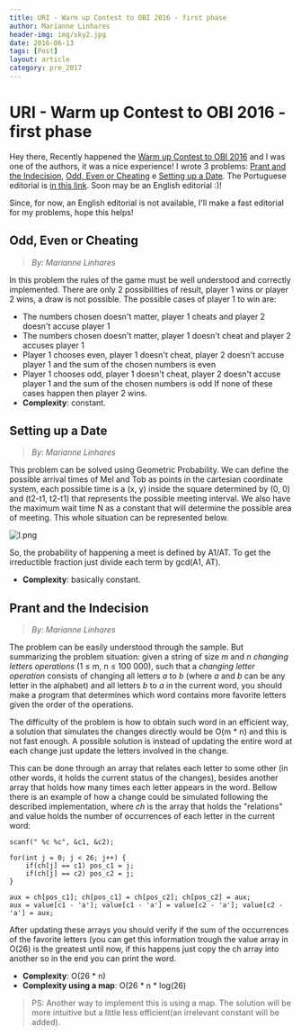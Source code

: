 ```yaml
---
title: URI - Warm up Contest to OBI 2016 - first phase
author: Marianne Linhares
header-img: img/sky2.jpg
date: 2016-06-13
tags: [Post]
layout: article
category: pre_2017
---
```


# URI - Warm up Contest to OBI 2016 - first phase

Hey there, Recently happened the [Warm up Contest to OBI 2016](https://youtu.be/PjAmKjxww9k) and I was one of the authors, it was a nice experience! I wrote 3 problems: [Prant and the Indecision](https://www.urionlinejudge.com.br/judge/pt/problems/view/2064), [Odd, Even or Cheating](https://www.urionlinejudge.com.br/judge/pt/problems/view/2059) e [Setting up a Date](https://www.urionlinejudge.com.br/judge/pt/problems/view/2068). The Portuguese editorial is [in this link](https://www.urionlinejudge.com.br/hosted/editorial/aquecimento-obi-2016-fase-1.html). Soon may be an English editorial :)!

Since, for now, an English editorial is not available, I'll make a fast
editorial for my problems, hope this helps!

## Odd, Even or Cheating

> _By: Marianne Linhares_

In this problem the rules of the game must be well understood and correctly implemented. There are only 2 possibilities of result, player 1 wins or player 2 wins, a draw is not possible. The possible cases of player 1 to win are:

  * The numbers chosen doesn't matter, player 1 cheats and player 2 doesn't accuse player 1
  * The numbers chosen doesn't matter, player 1 doesn't cheat and player 2 accuses player 1
  * Player 1 chooses even, player 1 doesn't cheat, player 2 doesn't accuse player 1 and the sum of the chosen numbers is even
  * Player 1 chooses odd, player 1 doesn't cheat, player 2 doesn't accuse player 1 and the sum of the chosen numbers is odd
If none of these cases happen then player 2 wins.
  * **Complexity**: constant.

## Setting up a Date

> _By: Marianne Linhares_

This problem can be solved using Geometric Probability. We can define the possible arrival times of Mel and Tob as points in the cartesian coordinate system, each possible time is a (x, y) inside the square determined by (0, 0) and (t2-t1, t2-t1) that represents the possible meeting interval. We also have the maximum wait time N as a constant that will determine the possible area of meeting. This whole situation can be represented below.

![l.png](https://www.urionlinejudge.com.br/hosted/editorial/l.png)  

So, the probability of happening a meet is defined by A1/AT. To get the irreductible fraction just divide each term by gcd(A1, AT).

  * **Complexity**: basically constant.

## Prant and the Indecision

> _By: Marianne Linhares_

The problem can be easily understood through the sample. But summarizing the
problem situation: given a string of size *m* and *n* *changing letters
operations* (1 ≤ m, n ≤ 100 000), such that a *changing letter operation*
consists of changing all letters *a* to *b* (where *a* and *b* can be any
letter in the alphabet) and all letters *b* to *a* in the current word,
you should make a program that determines which word contains more favorite
letters given the order of the operations.

The difficulty of the problem is how to obtain such word in an efficient
way, a solution that simulates the changes directly would be O(m * n)
and this is not fast enough. A possible solution is instead of updating the
entire word at each change just update the letters involved in the change.

This can be done through an array that relates each letter to some other
(in other words, it holds the current status of the changes), besides another
array that holds how many times each letter appears in the word.
Bellow there is an example of how a change could be simulated following the
described implementation, where *ch* is the array that holds the "relations"
and value holds the number of occurrences of each letter in the current word:

    scanf(" %c %c", &c1, &c2);

    for(int j = 0; j < 26; j++) {
        if(ch[j] == c1) pos_c1 = j;
        if(ch[j] == c2) pos_c2 = j;
    }

    aux = ch[pos_c1]; ch[pos_c1] = ch[pos_c2]; ch[pos_c2] = aux;
    aux = value[c1 - 'a']; value[c1 - 'a'] = value[c2 - 'a']; value[c2 - 'a'] = aux;


After updating these arrays you should verify if the sum of the occurrences of
the favorite letters (you can get this information trough the value array in
O(26) is the greatest until now, if this happens just copy the ch array into
another so in the end you can print the word.

* **Complexity**: O(26 * n)
* **Complexity using a map**: O(26 * n * log(26)

> PS: Another way to implement this is using a map. The solution will be more
intuitive but a little less efficient(an irrelevant constant will be added).

